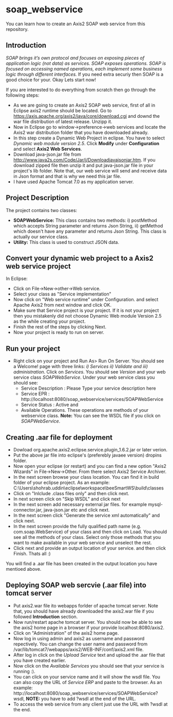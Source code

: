 # soap_webservice
You can learn how to create an Axis2 SOAP web service from this repository.

## Introduction

_SOAP brings it’s own protocol and focuses on exposing pieces of application logic (not data) as services. SOAP exposes operations. SOAP is focused on accessing named operations, each implement some business logic through different interfaces._
If you need extra securiy then SOAP is a good choice for your. Okay Lets start now!

If you are interested to do everything from scratch then go through the following steps:
* As we are going to create an Axis2 SOAP web service, first of all in Eclipse axis2 runtime should be located. Go to https://axis.apache.org/axis2/java/core/download.cgi and downd the war file distribution of latest release. Unzipp it.
* Now in Eclipse go to window->preference->web services and locate the Axis2 war distribution folder that you have downloaded already.
* In this step create a Dynamic Web Project in eclipse. You have to select _Dynamic web module version 2.5_. Click __Modify__ under __Configuration__ and select __Axis2 Web Services__. 
* Download java-json.jar file from http://www.java2s.com/Code/Jar/j/Downloadjavajsonjar.htm. If you download zipped file then unzip it and put java-json.jar file in your project's lib folder. Note that, our web service will send and receive data in Json format and that is why we need this jar file. 
* I have used Apache Tomcat 7.0 as my application server.

## Project Description

The project contains two classes:
* __SOAPWebService:__ This class contains two methods: i) postMethod which accepts String parameter and returns Json String, ii) getMethod which doesn't have any parameter and returns Json String. This class is actually our service class.
* __Utility:__ This class is used to construct JSON data.

## Convert your dynamic web project to a Axis2 web service project

In Eclipse:
* Click on File->New->other->Web service.
* Select your class as "Service implementation"
* Now click on "Web service runtime" under Configuration. and select Apache Axis2 from next window and click OK.
* Make sure that Service project is your project. If it is not your project then you mistakenly did not choose Dynamic Web module Version 2.5 as the while creating your project.
* Finish the rest of the steps by clicking Next.
* Now your project is ready to run on server.

## Run your project

* Right click on your project and Run As> Run On Server. You should see a Welcome! page with three links: _i) Services ii) Validate and iii) administration_. Click on _Services_. You should see _Version_ and your web service class _SOAPWebService_. Under your web service class you should see: 
  - Service Description : Please Type your service description here 
  - Service EPR : http://localhost:8080/soap_webservice/services/SOAPWebService
  - Service Status : Active and 
  - Available Operations. These operations are methods of your webservice class.
  __Note:__ You can see the WSDL file if you click on _SOAPWebService_. 

## Creating .aar file for deployment

* Dowload org.apache.axis2.eclipse.service.plugin_1.6.2.jar or later verion.
* Put the above jar file into eclipse's (preferebly javaee version) dropins folder.
* Now open your eclipse (or restart) and you can find a new option "Axis2 Wizards" in File->New->Other. From there select Axis2 Service Archiver.
* In the next screen browse your class location. You can find it in build folder of your eclipse project. As an example: C:\Users\shohrab.uddin\eclipse\workspace\beeSmartWS\build\classes
* Click on "Inlclude .class files only" and then click next.
* In next screen click on "Skip WSDL" and click next
* In the next screen add necessary external jar files. for example mysql-connector.jar, java-json.jar etc and click next.
* In the next screen click "Generate the service xml automatically" and click next. 
* In the next screen provide the fully qualified path name (e.g. com.soap.WebService) of your class and then click on Load. You should see all the methods of your class. Select only those methods that you want to make available in your web service and unselect the rest.
* Click next and provide an output location of your service. and then click Finish. Thats all :)

You will find a .aar file has been created in the output location you have mentioed above.

## Deploying SOAP web sercvie (.aar file) into tomcat server


* Put axis2.war file ito webapps forlder of apache tomcat server. Note that, you should have already downloaded the axis2.war file if you followed __Introduction__ section.
* Now run/restart apache tomcat server. You should now be able to see the axis2 home page in a browser if your provide localhost:8080/axis2.
* Click on "Administration" of the axis2 home page.
* Now log in using admin and axis2 as username and password repectively. You can change the user name and password from /var/lib/tomcat7/webapps/axis2/WEB-INF/conf/axis2.xml file.
* After log in click on the _Upload Service_ text and upload the .aar file that you have created earlier.
* Now click on the _Available Services_ you should see that your service is running :).
* You can click on your service name and it will show the wsdl file. You can also copy the URL of _Service ERP_ and paste to the browser. As an example: http://localhost:8080/soap_webservice/services/SOAPWebService?wsdl, __NOTE:__ you have to add ?wsdl at the end of the URL. 
* To access the web service from any client just use the URL with ?wsdl at the end. 

